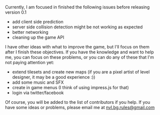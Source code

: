 Currently, I am focused in finished the following issues before releasing version 0.1

- add client side prediction
- server side collision detection might be not working as expected
- better networking
- cleaning up the game API

I have other ideas with what to improve the game, but I'll focus on them after I finish these objectives. If you have the knowledge and want to help me, you can focus on these problems, or you can do any of these that I'm not paying attention yet:

- extend tilesets and create new maps (if you are a pixel artist of level designer, it may be a good experience :))
- add some music and SFX
- create in game menus (I think of using impress.js for that)
- login via twitter/facebook

Of course, you will be added to the list of contributors if you help. If you have some ideas or problems, please email me at nvl.bg.rules@gmail.com